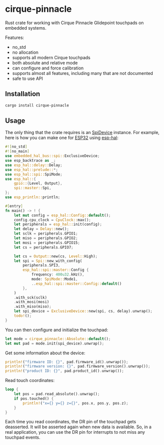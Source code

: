 # cirque-pinnacle

Rust crate for working with Cirque Pinnacle Glidepoint touchpads on embedded systems.

Features:

* no_std
* no allocation
* supports all modern Cirque touchpads
* both absolute and relative mode
* can configure and force calibration
* supports almost all features, including many that are not documented
* safe to use API

## Installation

```bash
cargo install cirque-pinnacle
```

## Usage

The only thing that the crate requires is an [SpiDevice](https://docs.rs/embedded-hal/1.0.0/embedded_hal/spi/trait.SpiDevice.html) instance. For example, here is how you can make one for [ESP32](https://en.wikipedia.org/wiki/ESP32) using [esp-hal](https://github.com/esp-rs/esp-hal):

```rust
#![no_std]
#![no_main]
use embedded_hal_bus::spi::ExclusiveDevice;
use esp_backtrace as _;
use esp_hal::delay::Delay;
use esp_hal::prelude::*;
use esp_hal::spi::SpiMode;
use esp_hal::{
    gpio::{Level, Output},
    spi::master::Spi,
};
use esp_println::println;

#[entry]
fn main() -> ! {
    let mut config = esp_hal::Config::default();
    config.cpu_clock = CpuClock::max();
    let peripherals = esp_hal::init(config);
    let delay = Delay::new();
    let sclk = peripherals.GPIO1;
    let miso = peripherals.GPIO2;
    let mosi = peripherals.GPIO15;
    let cs = peripherals.GPIO7;

    let cs = Output::new(cs, Level::High);
    let spi = Spi::new_with_config(
        peripherals.SPI3,
        esp_hal::spi::master::Config {
            frequency: 400u32.kHz(),
            mode: SpiMode::Mode1,
            ..esp_hal::spi::master::Config::default()
        },
    )
    .with_sck(sclk)
    .with_mosi(mosi)
    .with_miso(miso);
    let spi_device = ExclusiveDevice::new(spi, cs, delay).unwrap();
    todo!();
}
```

You can then configure and initialize the touchpad:

```rust
let mode = cirque_pinnacle::Absolute::default();
let mut pad = mode.init(spi_device).unwrap();
```

Get some information about the device:

```rust
println!("firmware ID: {}", pad.firmware_id().unwrap());
println!("firmware version: {}", pad.firmware_version().unwrap());
println!("product ID: {}", pad.product_id().unwrap());
```

Read touch coordinates:

```rust
loop {
    let pos = pad.read_absolute().unwrap();
    if pos.touched() {
        println!("x={} y={} z={}", pos.x, pos.y, pos.z);
    }
}

```

Each time you read coordinates, the DR pin of the touchpad gets deasserted. It will be asserted again when new data is available. So, in a real application, you can use the DR pin for interrupts to not miss any touchpad events.
